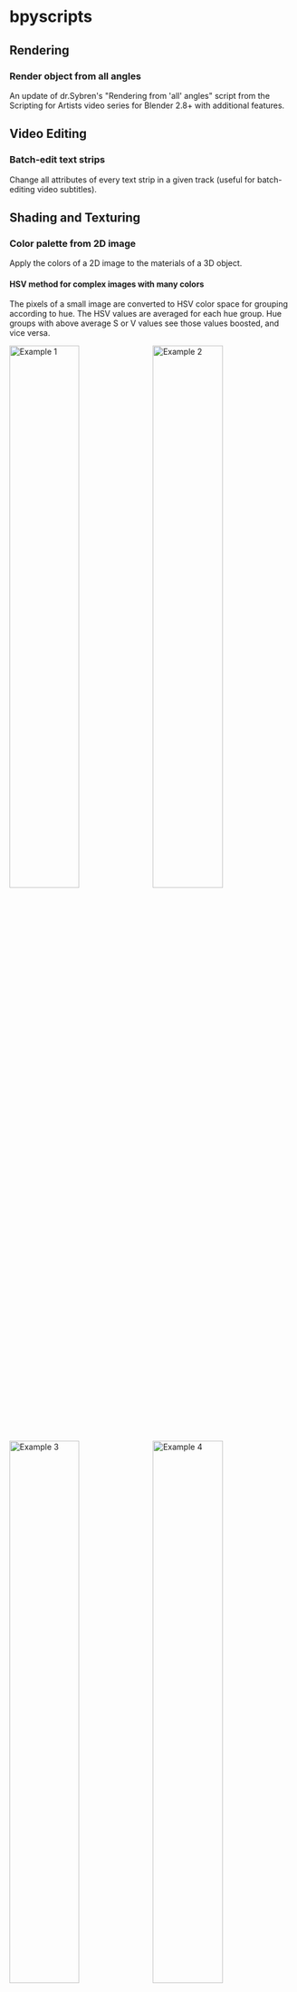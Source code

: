 # bpyscripts
## Rendering
### Render object from all angles
An update of dr.Sybren's "Rendering from 'all' angles" script from the Scripting for Artists video series for Blender 2.8+ with additional features.
## Video Editing
### Batch-edit text strips
Change all attributes of every text strip in a given track (useful for batch-editing video subtitles). 
## Shading and Texturing
### Color palette from 2D image
Apply the colors of a 2D image to the materials of a 3D object.

#### HSV method for complex images with many colors
The pixels of a small image are converted to HSV color space for grouping according to hue. The HSV values are averaged for each hue group. Hue groups with above average S or V values see those values boosted, and vice versa.

<img alt="Example 1" src="https://github.com/user-attachments/assets/1fbb87aa-edc5-475d-b092-e241a89ffb52" width="49.5%">
<img alt="Example 2" src="https://github.com/user-attachments/assets/2803da71-18dc-494c-9202-9f35ce5353bc" width="49.5%">
<img alt="Example 3" src="https://github.com/user-attachments/assets/7ee70e3c-cd9f-4f9c-b05c-6e21de1ac620" width="49.5%">
<img alt="Example 4" src="https://github.com/user-attachments/assets/7de73726-0180-454c-8f97-db11af7c4161" width="49.5%">

#### RGB method for simple images with few colors
Only the first instance of each color group is taken into account in this simpler method with no color space conversions. 

<img alt="Example 1" src="https://github.com/user-attachments/assets/46cb9013-9938-4503-a02c-f9ad2a488836" width="49.5%">
<img alt="Example 2" src="https://github.com/user-attachments/assets/615a7187-c60d-4bf4-9d05-b156d9ce3bd6" width="49.5%">

<img alt="Example 3" src="https://github.com/user-attachments/assets/45d7d395-e204-4cb7-b8b9-5494f509ed58" width="24.5%">
<img alt="Example 4" src="https://github.com/user-attachments/assets/1ba1aba9-866b-4d47-9ef2-6429367d777f" width="24.5%">
<img alt="Example 5" src="https://github.com/user-attachments/assets/dbae187b-c704-43a9-afb6-43ca29029208" width="24.5%">
<img alt="Example 6" src="https://github.com/user-attachments/assets/6bee63ad-e891-4d2b-a50f-ac517a644a3d" width="24.5%">
